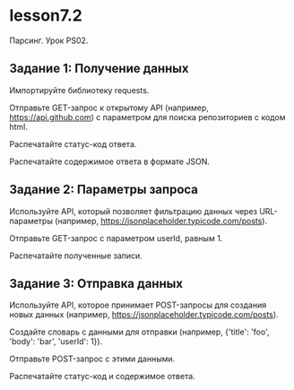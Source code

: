 # lesson7.2
Парсинг. Урок PS02.

## Задание 1: Получение данных

Импортируйте библиотеку requests.

Отправьте GET-запрос к открытому API (например, https://api.github.com) с параметром для поиска репозиториев с кодом html.

Распечатайте статус-код ответа.

Распечатайте содержимое ответа в формате JSON.

## Задание 2: Параметры запроса

Используйте API, который позволяет фильтрацию данных через URL-параметры (например, https://jsonplaceholder.typicode.com/posts).

Отправьте GET-запрос с параметром userId, равным 1.

Распечатайте полученные записи.

## Задание 3: Отправка данных

Используйте API, которое принимает POST-запросы для создания новых данных (например, https://jsonplaceholder.typicode.com/posts).

Создайте словарь с данными для отправки (например, {'title': 'foo', 'body': 'bar', 'userId': 1}).

Отправьте POST-запрос с этими данными.

Распечатайте статус-код и содержимое ответа.